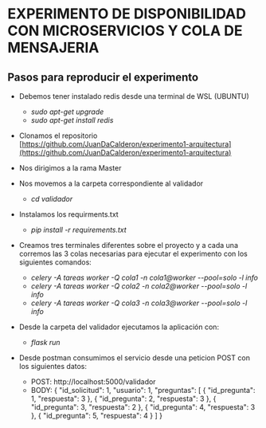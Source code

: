 # EXPERIMENTO DE DISPONIBILIDAD CON MICROSERVICIOS Y COLA DE MENSAJERIA
## Pasos para reproducir el experimento

- Debemos tener instalado redis desde una terminal de WSL (UBUNTU)
    - _sudo apt-get upgrade_
    - _sudo apt-get install redis_

- Clonamos el repositorio [https://github.com/JuanDaCalderon/experimento1-arquitectura](https://github.com/JuanDaCalderon/experimento1-arquitectura)

- Nos dirigimos a la rama Master

- Nos movemos a la carpeta correspondiente al validador
    - _cd validador_

- Instalamos los requirments.txt
    - _pip install -r requirements.txt_

- Creamos tres terminales diferentes sobre el proyecto y a cada una corremos las 3 colas necesarias para ejecutar el experimento con los siguientes comandos:
    - _celery -A tareas worker -Q cola1 -n cola1@worker --pool=solo -l info_
    - _celery -A tareas worker -Q cola2 -n cola2@worker --pool=solo -l info_
    - _celery -A tareas worker -Q cola3 -n cola3@worker --pool=solo -l info_

- Desde la carpeta del validador ejecutamos la aplicación con:
    - _flask run_

- Desde postman consumimos el servicio desde una peticion POST con los siguientes datos:
    - POST: http://localhost:5000/validador
    - BODY: {
                "id_solicitud": 1,
                "usuario": 1,
                "preguntas": [
                    {
                        "id_pregunta": 1,
                        "respuesta": 3
                    },
                    {
                        "id_pregunta": 2,
                        "respuesta": 3
                    },
                    {
                        "id_pregunta": 3,
                        "respuesta": 2
                    },
                    {
                        "id_pregunta": 4,
                        "respuesta": 3
                    },
                    {
                        "id_pregunta": 5,
                        "respuesta": 4
                    }
                ]
            }
